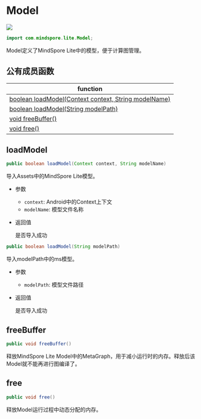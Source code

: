 # Model

<a href="https://gitee.com/mindspore/docs/blob/r1.5/docs/lite/api/source_zh_cn/api_java/model.md" target="_blank"><img src="https://gitee.com/mindspore/docs/raw/r1.5/resource/_static/logo_source.png"></a>

```java
import com.mindspore.lite.Model;
```

Model定义了MindSpore Lite中的模型，便于计算图管理。

## 公有成员函数

| function                                                     |
| ------------------------------------------------------------ |
| [boolean loadModel(Context context, String modelName)](#loadmodel) |
| [boolean loadModel(String modelPath)](#loadmodel)           |
| [void freeBuffer()](#freebuffer)                            |
| [void free()](#free)                                         |

## loadModel

```java
public boolean loadModel(Context context, String modelName)
```

导入Assets中的MindSpore Lite模型。

- 参数

    - `context`: Android中的Context上下文
    - `modelName`: 模型文件名称

- 返回值

  是否导入成功

```java
public boolean loadModel(String modelPath)
```

导入modelPath中的ms模型。

- 参数

    - `modelPath`: 模型文件路径

- 返回值

  是否导入成功

## freeBuffer

```java
public void freeBuffer()
```

释放MindSpore Lite Model中的MetaGraph，用于减小运行时的内存。释放后该Model就不能再进行图编译了。

## free

```java
public void free()
```

释放Model运行过程中动态分配的内存。
